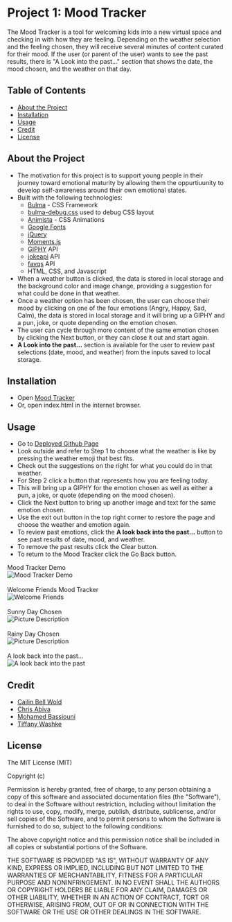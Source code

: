 # Project 1: Mood Tracker

The Mood Tracker is a tool for welcoming kids into a new virtual space and checking in with how they are feeling.  Depending on the weather selection and the feeling chosen, they will receive several minutes of content curated for their mood.  If the user (or parent of the user) wants to see the past results, there is "A Look into the past..." section that shows the date, the mood chosen, and the weather on that day.

## Table of Contents 

- [About the Project](#about-the-project)
- [Installation](#installation)
- [Usage](#usage)
- [Credit](#credit)
- [License](#license)

## About the Project

- The motivation for this project is to support young people in their journey toward emotional maturity by allowing them the oppurtiuunity to develop self-awareness around their own emotional states.
- Built with the following technologies:
    - [Bulma](https://bulma.io/) - CSS Framework 
    - [bulma-debug.css](https://gist.github.com/JuanVqz/105c4910ff711659059c99492ecd1a5c) used to debug CSS layout
    - [Animista](https://animista.net/play/basic) - CSS Animations 
    - [Google Fonts](https://fonts.google.com/)
    - [jQuery](https://jquery.com/)
    - [Moments.js](https://momentjs.com/)
    - [GIPHY](https://developers.giphy.com/docs/api/) API
    - [jokeapi](https://sv443.net/jokeapi/v2/) API
    - [favqs](https://public-apis.xyz/favqs-com-2032) API
    - HTML, CSS, and Javascript
- When a weather button is clicked, the data is stored in local storage and the background color and image change, providing a suggestion for what could be done in that weather.
- Once a weather option has been chosen, the user can choose their mood by clicking on one of the four emotions (Angry, Happy, Sad, Calm), the data is stored in local storage and it will bring up a GIPHY and a pun, joke, or quote depending on the emotion chosen.
- The user can cycle through more content of the same emotion chosen by clicking the Next button, or they can close it out and start again.
- **A Look into the past...** section is available for the user to review past selections (date, mood, and weather) from the inputs saved to local storage.

## Installation

- Open [Mood Tracker](https://chabivz.github.io/Mood-Tracker/) 
- Or, open index.html in the internet browser.

## Usage

- Go to [Deployed Github Page](https://chabivz.github.io/Mood-Tracker/)
- Look outside and refer to Step 1 to choose what the weather is like by pressing the weather emoji that best fits.
- Check out the suggestions on the right for what you could do in that weather.
- For Step 2 click a button that represents how you are feeling today.
- This will bring up a GIPHY for the emotion chosen as well as either a pun, a joke, or quote (depending on the mood chosen).
- Click the Next button to bring up another image and text for the same emotion chosen.
- Use the exit out button in the top right corner to restore the page and choose the weather and emotion again.
- To review past emotions, click the **A look back into the past...** button to see past results of date, mood, and weather.
- To remove the past results click the Clear button.
- To return to the Mood Tracker click the Go Back button.

Mood Tracker Demo \
![Mood Tracker Demo](Assets/images/Mood-Tracker.gif) \
\
Welcome Friends Mood Tracker \
![Welcome Friends](Assets/images/welcome-friends.png) \
\
Sunny Day Chosen \
![Picture Description](Assets/images/sunny-chosen.png) \
\
Rainy Day Chosen \
![Picture Description](Assets/images/rainy-day-chosen.png) \
\
A look back into the past...\
![A look back into the past](Assets/images/past-moods-weather.png) 


## Credit

- [Cailin Bell Wold](https://github.com/CailinBellWold)
- [Chris Abiva](https://github.com/Chabivz)
- [Mohamed Bassiouni](https://github.com/MohamedB-01)
- [Tiffany Washke](https://github.com/twashke)

## License

The MIT License (MIT)

Copyright (c) 

Permission is hereby granted, free of charge, to any person obtaining a copy of this software and associated documentation files (the "Software"), to deal in the Software without restriction, including without limitation the rights to use, copy, modify, merge, publish, distribute, sublicense, and/or sell copies of the Software, and to permit persons to whom the Software is furnished to do so, subject to the following conditions:

The above copyright notice and this permission notice shall be included in all copies or substantial portions of the Software.

THE SOFTWARE IS PROVIDED "AS IS", WITHOUT WARRANTY OF ANY KIND, EXPRESS OR IMPLIED, INCLUDING BUT NOT LIMITED TO THE WARRANTIES OF MERCHANTABILITY, FITNESS FOR A PARTICULAR PURPOSE AND NONINFRINGEMENT. IN NO EVENT SHALL THE AUTHORS OR COPYRIGHT HOLDERS BE LIABLE FOR ANY CLAIM, DAMAGES OR OTHER LIABILITY, WHETHER IN AN ACTION OF CONTRACT, TORT OR OTHERWISE, ARISING FROM, OUT OF OR IN CONNECTION WITH THE SOFTWARE OR THE USE OR OTHER DEALINGS IN THE SOFTWARE.